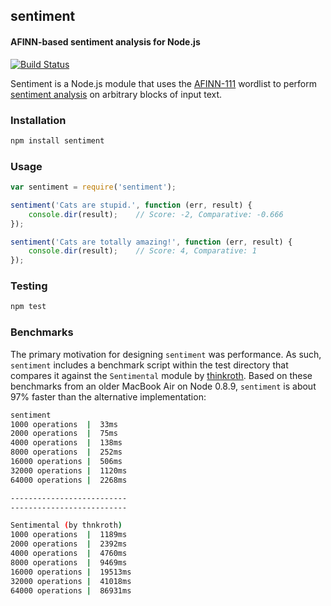 ## sentiment
#### AFINN-based sentiment analysis for Node.js

[![Build Status](https://secure.travis-ci.org/thisandagain/sentiment.png)](http://travis-ci.org/thisandagain/sentiment)

Sentiment is a Node.js module that uses the [AFINN-111](http://www2.imm.dtu.dk/pubdb/views/publication_details.php?id=6010) wordlist to perform [sentiment analysis](http://en.wikipedia.org/wiki/Sentiment_analysis) on arbitrary blocks of input text.

### Installation
```bash
npm install sentiment
```

### Usage
```javascript
var sentiment = require('sentiment');

sentiment('Cats are stupid.', function (err, result) {
    console.dir(result);    // Score: -2, Comparative: -0.666
});

sentiment('Cats are totally amazing!', function (err, result) {
    console.dir(result);    // Score: 4, Comparative: 1
});
```

### Testing
```bash
npm test
```

### Benchmarks
The primary motivation for designing `sentiment` was performance. As such, `sentiment` includes a benchmark script within the test directory that compares it against the `Sentimental` module by [thinkroth](https://github.com/thinkroth). Based on these benchmarks from an older MacBook Air on Node 0.8.9, `sentiment` is about 97% faster than the alternative implementation:
```bash
sentiment
1000 operations  |  33ms
2000 operations  |  75ms
4000 operations  |  138ms
8000 operations  |  252ms
16000 operations |  506ms
32000 operations |  1120ms
64000 operations |  2268ms

--------------------------
--------------------------

Sentimental (by thnkroth)
1000 operations  |  1189ms
2000 operations  |  2392ms
4000 operations  |  4760ms
8000 operations  |  9469ms
16000 operations |  19513ms
32000 operations |  41018ms
64000 operations |  86931ms
```
